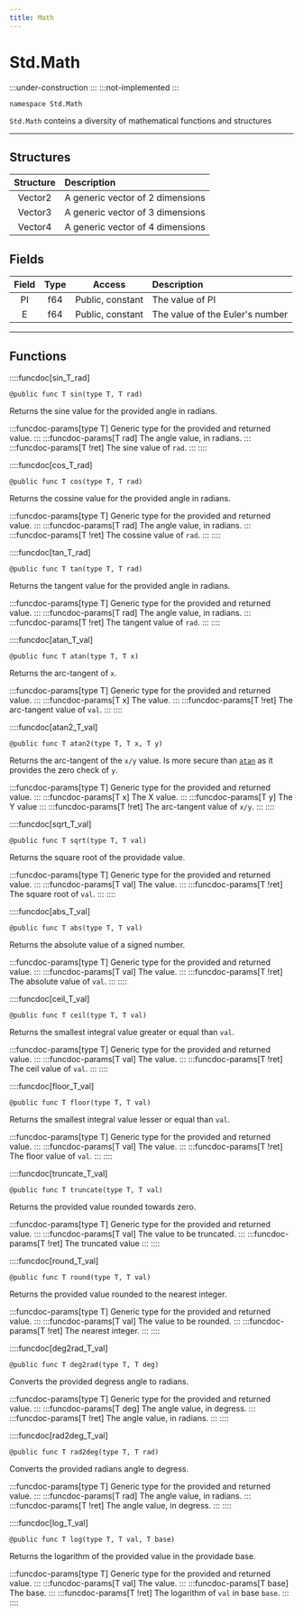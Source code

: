```yaml
---
title: Math
---
```


# Std.Math

:::under-construction
:::
:::not-implemented
:::

```abs
namespace Std.Math
```

`Std.Math` conteins a diversity of mathematical functions and structures

---

## Structures
| Structure | Description |
|:---------:|:------------|
| Vector2   | A generic vector of 2 dimensions |
| Vector3   | A generic vector of 3 dimensions |
| Vector4   | A generic vector of 4 dimensions |

## Fields
| Field | Type | Access           | Description |
|:-----:|:----:|:----------------:|:------------|
| PI    | f64  | Public, constant | The value of PI |
| E     | f64  | Public, constant | The value of the Euler's number |

---

## Functions

::::funcdoc[sin_T_rad]
```abs
@public func T sin(type T, T rad)
```

Returns the sine value for the provided angle in radians.

:::funcdoc-params[type T]
Generic type for the provided and returned value.
:::
:::funcdoc-params[T rad]
The angle value, in radians.
:::
:::funcdoc-params[T !ret]
The sine value of `rad`.
:::
::::

::::funcdoc[cos_T_rad]
```abs
@public func T cos(type T, T rad)
```

Returns the cossine value for the provided angle in radians.

:::funcdoc-params[type T]
Generic type for the provided and returned value.
:::
:::funcdoc-params[T rad]
The angle value, in radians.
:::
:::funcdoc-params[T !ret]
The cossine value of `rad`.
:::
::::

::::funcdoc[tan_T_rad]
```abs
@public func T tan(type T, T rad)
```

Returns the tangent value for the provided angle in radians.

:::funcdoc-params[type T]
Generic type for the provided and returned value.
:::
:::funcdoc-params[T rad]
The angle value, in radians.
:::
:::funcdoc-params[T !ret]
The tangent value of `rad`.
:::
::::

::::funcdoc[atan_T_val]
```abs
@public func T atan(type T, T x)
```

Returns the arc-tangent of `x`.

:::funcdoc-params[type T]
Generic type for the provided and returned value.
:::
:::funcdoc-params[T x]
The value.
:::
:::funcdoc-params[T !ret]
The arc-tangent value of `val`.
:::
::::

::::funcdoc[atan2_T_val]
```abs
@public func T atan2(type T, T x, T y)
```

Returns the arc-tangent of the `x/y` value.
Is more secure than [`atan`](#atan_t_val) as it provides
the zero check of `y`.

:::funcdoc-params[type T]
Generic type for the provided and returned value.
:::
:::funcdoc-params[T x]
The X value.
:::
:::funcdoc-params[T y]
The Y value
:::
:::funcdoc-params[T !ret]
The arc-tangent value of `x/y`.
:::
::::

::::funcdoc[sqrt_T_val]
```abs
@public func T sqrt(type T, T val)
```

Returns the square root of the providade value.

:::funcdoc-params[type T]
Generic type for the provided and returned value.
:::
:::funcdoc-params[T val]
The value.
:::
:::funcdoc-params[T !ret]
The square root of `val`.
:::
::::

::::funcdoc[abs_T_val]
```abs
@public func T abs(type T, T val)
```

Returns the absolute value of a signed number.

:::funcdoc-params[type T]
Generic type for the provided and returned value.
:::
:::funcdoc-params[T val]
The value.
:::
:::funcdoc-params[T !ret]
The absolute value of `val`.
:::
::::

::::funcdoc[ceil_T_val]
```abs
@public func T ceil(type T, T val)
```

Returns the smallest integral value greater or equal than `val`.

:::funcdoc-params[type T]
Generic type for the provided and returned value.
:::
:::funcdoc-params[T val]
The value.
:::
:::funcdoc-params[T !ret]
The ceil value of `val`.
:::
::::

::::funcdoc[floor_T_val]
```abs
@public func T floor(type T, T val)
```

Returns the smallest integral value lesser or equal than `val`.

:::funcdoc-params[type T]
Generic type for the provided and returned value.
:::
:::funcdoc-params[T val]
The value.
:::
:::funcdoc-params[T !ret]
The floor value of `val`.
:::
::::

::::funcdoc[truncate_T_val]
```abs
@public func T truncate(type T, T val)
```

Returns the provided value rounded towards zero.

:::funcdoc-params[type T]
Generic type for the provided and returned value.
:::
:::funcdoc-params[T val]
The value to be truncated.
:::
:::funcdoc-params[T !ret]
The truncated value
:::
::::

::::funcdoc[round_T_val]
```abs
@public func T round(type T, T val)
```

Returns the provided value rounded to the nearest integer.

:::funcdoc-params[type T]
Generic type for the provided and returned value.
:::
:::funcdoc-params[T val]
The value to be rounded.
:::
:::funcdoc-params[T !ret]
The nearest integer.
:::
::::

::::funcdoc[deg2rad_T_val]
```abs
@public func T deg2rad(type T, T deg)
```

Converts the provided degress angle to radians.

:::funcdoc-params[type T]
Generic type for the provided and returned value.
:::
:::funcdoc-params[T deg]
The angle value, in degress.
:::
:::funcdoc-params[T !ret]
The angle value, in radians.
:::
::::

::::funcdoc[rad2deg_T_val]
```abs
@public func T rad2deg(type T, T rad)
```

Converts the provided radians angle to degress.

:::funcdoc-params[type T]
Generic type for the provided and returned value.
:::
:::funcdoc-params[T rad]
The angle value, in radians.
:::
:::funcdoc-params[T !ret]
The angle value, in degress.
:::
::::

::::funcdoc[log_T_val]
```abs
@public func T log(type T, T val, T base)
```

Returns the logarithm of the provided value in the providade base.

:::funcdoc-params[type T]
Generic type for the provided and returned value.
:::
:::funcdoc-params[T val]
The value.
:::
:::funcdoc-params[T base]
The base.
:::
:::funcdoc-params[T !ret]
The logarithm of `val` in base `base`.
:::
::::

